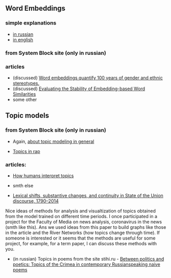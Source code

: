 

## Word Embeddings

### simple explanations

+ [in russian](https://sysblok.ru/knowhow/word2vec-pokazhi-mne-svoj-kontekst-i-ja-skazhu-kto-ty/)
+ [in english](http://mccormickml.com/2016/04/19/word2vec-tutorial-the-skip-gram-model/)

### from System Block site (only in russian)



### articles
+ (discussed) [Word embeddings quantify 100 years of gender and ethnic stereotypes.](https://www.pnas.org/doi/10.1073/pnas.1720347115)
+ (discussed) [Evaluating the Stability of Embedding-based Word Similarities](https://aclanthology.org/Q18-1008/)
+ some other


## Topic models

### from System Block site (only in russian)

+ Again, [about topic modeling in general](https://sysblok.ru/knowhow/kak-ponjat-o-chem-tekst-ne-chitaja-ego/)


+ [Topics in rap](https://sysblok.ru/arts/russkij-rjep-cherez-tematicheskoe-modelirovanie-o-chem-chitaet-russkogovorjashhaja-hip-hop-scena/)


### articles:


+ [How humans interpret topics](https://proceedings.neurips.cc/paper/2009/file/f92586a25bb3145facd64ab20fd554ff-Paper.pdf)


+ smth else

+ [Lexical shifts, substantive changes, and continuity in State of the Union discourse, 1790–2014](https://www.ncbi.nlm.nih.gov/pmc/articles/PMC4568240/)

Nice ideas of methods for analysis and visualtization of topics obtained from the model trained on different time periods. I once participated in a project for the Faculty of Media on news analysis, coronavirus in the news (smth like this). Ans we used ideas from this paper to build graphs like those in the article and the River Networks (how topics change through time). If someone is interested or it seems that the methods are useful for some project, for example, for a term paper, I can discuss these methods with you.

+ (in russian) Topics in poems from the site stihi.ru - [Between politics and poetics: Topics of the Crimea in contemporary Russianspeaking naive poems](https://www.academia.edu/81775997/%D0%9C%D0%B5%D0%B6%D0%B4%D1%83_%D0%BF%D0%BE%D0%BB%D0%B8%D1%82%D0%B8%D0%BA%D0%BE%D0%B9_%D0%B8_%D0%BF%D0%BE%D1%8D%D1%82%D0%B8%D0%BA%D0%BE%D0%B9_%D1%82%D0%BE%D0%BF%D0%B8%D0%BA%D0%B0_%D0%9A%D1%80%D1%8B%D0%BC%D0%B0_%D0%B2_%D1%81%D0%BE%D0%B2%D1%80%D0%B5%D0%BC%D0%B5%D0%BD%D0%BD%D0%BE%D0%B9_%D1%80%D1%83%D1%81%D1%81%D0%BA%D0%BE%D1%8F%D0%B7%D1%8B%D1%87%D0%BD%D0%BE%D0%B9_%D0%BD%D0%B0%D0%B8%D0%B2%D0%BD%D0%BE%D0%B9_%D0%BB%D0%B8%D1%80%D0%B8%D0%BA%D0%B5)


